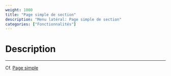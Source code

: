 ```yaml
---
weight: 1000
title: "Page simple de section"
description: "Menu latéral: Page simple de section"
categories: ["Fonctionnalités"]
---
```


# Description
---

Cf. [Page simple](../../simple_page/)